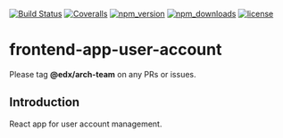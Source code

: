 [![Build Status](https://api.travis-ci.org/edx/frontend-app-user-account.svg?branch=master)](https://travis-ci.org/edx/frontend-app-user-account) [![Coveralls](https://img.shields.io/coveralls/edx/frontend-app-user-account.svg?branch=master)](https://coveralls.io/github/edx/frontend-app-user-account)
[![npm_version](https://img.shields.io/npm/v/@edx/frontend-app-user-account.svg)](@edx/frontend-app-user-account)
[![npm_downloads](https://img.shields.io/npm/dt/@edx/frontend-app-user-account.svg)](@edx/frontend-app-user-account)
[![license](https://img.shields.io/npm/l/@edx/frontend-app-user-account.svg)](@edx/frontend-app-user-account)

# frontend-app-user-account

Please tag **@edx/arch-team** on any PRs or issues.

## Introduction

React app for user account management.
